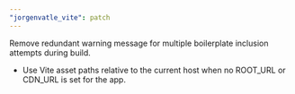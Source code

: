 ```yaml
---
"jorgenvatle_vite": patch
---
```


Remove redundant warning message for multiple boilerplate inclusion attempts during build.

- Use Vite asset paths relative to the current host when no ROOT_URL or CDN_URL is set for the app.